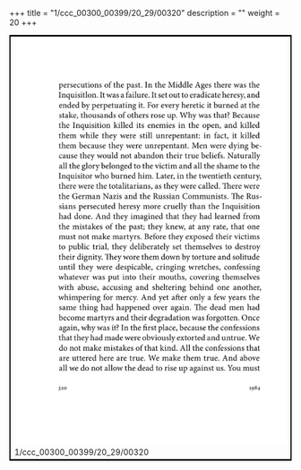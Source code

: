 +++
title = "1/ccc_00300_00399/20_29/00320"
description = ""
weight = 20
+++

<table style="border:2px solid black;max-width:800px;max-height:800px;" 
><tr><td>
<img class="center-fit-jpg"
src="/jpg_/out_jpg_1984__320.jpg">
1/ccc_00300_00399/20_29/00320
</img></td></tr></table>
